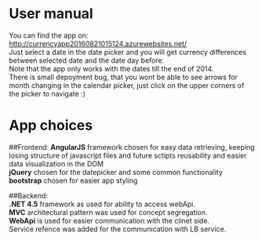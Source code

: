 # User manual

You can find the app on: http://currencyapp20160821015124.azurewebsites.net/   
Just select a date in the date picker and you will get currency differences between selected date and the date day before.   
Note that the app only works with the dates till the end of 2014.  
There is small depoyment bug, that you wont be able to see arrows for month changing in the calendar picker, just click on the upper corners of the picker to navigate :)   

# App choices

##Frontend:
**AngularJS** framework chosen for easy data retrieving, keeping losing structure of javascript files and future sctipts reusability and easier data visualization in the DOM   
**jQuery** chosen for the datepicker and some common functionality  
**bootstrap** chosen for easier app styling  

##Backend:   
**.NET 4.5** framework as used for ability to access webApi.    
**MVC** architectural pattern was used for concept segregation.    
**WebApi** is used for easier communication with the clinet side.       
Service refence was added for the communication with LB service.  


